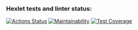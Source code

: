 ### Hexlet tests and linter status:
[![Actions Status](https://github.com/Sentenzos/java-project-72/actions/workflows/hexlet-check.yml/badge.svg)](https://github.com/Sentenzos/java-project-72/actions)
[![Maintainability](https://api.codeclimate.com/v1/badges/b7320b96f04a589d6b99/maintainability)](https://codeclimate.com/github/Sentenzos/java-project-72/maintainability)
[![Test Coverage](https://api.codeclimate.com/v1/badges/b7320b96f04a589d6b99/test_coverage)](https://codeclimate.com/github/Sentenzos/java-project-72/test_coverage)
